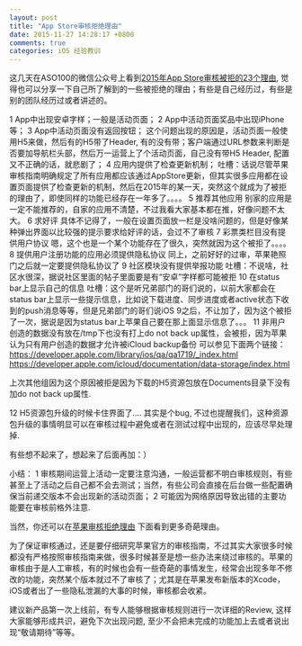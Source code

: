 ```yaml
---
layout: post
title: "App Store审核拒绝理由"
date: 2015-11-27 14:28:17 +0800
comments: true
categories: iOS 经验教训
---
```


这几天在ASO100的微信公众号上看到[2015年App Store审核被拒的23个理由](地址找不到), 觉得也可以分享一下自己所了解到的一些被拒绝的理由；有些是自己经历过，有些是别的团队经历过或者讲述的。

1 App中出现安卓字样；一般是活动页面；
2 App中活动页面奖品中出现iPhone等；
3 App中活动页面没有返回按钮；
这个问题出现的原因是，活动页面一般使用H5来做，然后有的H5带了Header, 有的没有带；客户端通过URL参数来判断是否要加导航栏头部，然后万一运营上了个活动页面，自己没有带H5 Header, 配置又不正确的话，就悲剧了；
4 应用内提供了检查更新机制；
吐槽：话说尽管苹果审核指南明确规定了所有应用都应该通过AppStore更新，但其实很多应用都在设置页面提供了检查更新的机制，然后在2015年的某一天，突然这个就成为了被拒的理由了，即使同样的功能已经存在一年多了。。。。
5 推荐其他应用
别家的应用是一定不能推荐的，自家的应用不清楚，不过我看大家基本都在推，好像问题不太大。
6 求好评
具体不记得了，一般在设置页面放一栏是没啥问题的，但是好像某种弹出界面以比较强的提示要求给好评的话，会过不了审核
7 彩票类栏目没有提供用户协议
嗯，这个也是一个某个功能存在了很久，突然就因为这个被拒了。。。。
8 提供用户注册功能的应用必须提供隐私协议
同上，之前好好的过审，苹果艳照门之后就一定要提供隐私协议了
9 社区模块没有提供举报功能
吐槽：不说啥，社区水很深，据说社区里面的帖子里面要是有“安卓”字样都可能被拒
10 在status bar上显示自己的信息
吐槽：这个是听兄弟部门的哥们说的，以前大家都会在status bar上显示一些提示信息，比如说下载进度、同步进度或者active状态下收到的push消息等等，但是兄弟部门的哥们说iOS 9之后，不让加了，因为这个被拒了一次，据说是因为status bar上苹果自己要在那上面显示信息了。。。
11 非用户创造的数据没有放在/tmp下也没有打上do not back up属性，会被拒，因为苹果认为只有用户创造的数据才允许被iCloud backup备份
可以参见下面两个链接：
https://developer.apple.com/library/ios/qa/qa1719/_index.html
https://developer.apple.com/icloud/documentation/data-storage/index.html

上次其他组因为这个原因被拒是因为下载的H5资源包放在Documents目录下没有加do not back up属性.

12 H5资源包升级的时候卡住界面了....
其实是个bug, 不过也提醒我们，这种资源包升级的事情明显可以在审核过程中避免或者在测试过程中出现的，应该尽早处理掉.

有些想不起来了，想起来了后面再加：）

小结：
1 审核期间运营上活动一定要注意沟通，一般运营都不明白审核规则，有些甚至上了活动之后自己都不会去测试；当然，有些公司会直接在后台做一些配置确保当前递交版本不会出现新的活动页面；
2 可能因为网络原因导致出错的主要功能要在审核前格外注意.

当然，你还可以在[苹果审核拒绝理由](https://github.com/jcccn/Why-Reject) 下面看到更多奇葩理由。

为了保证审核通过，还是要仔细研究苹果官方的审核指南，不过其实大家很多时候都没有严格按照审核指南来做，很多时候甚至是想一些办法来绕过审核的。苹果的审核由于是人工审核，有的时候也会有一些奇葩的事情发生，经常会出现多年不修改的功能，突然某个版本就过不了审核了；尤其是在苹果发布新版本的Xcode，iOS或者出了一些隐私泄漏的大事的时候，审核都会收紧。

建议新产品第一次上线前，有专人能够根据审核规则进行一次详细的Review, 这样大家能够形成共识，避免下次出现问题, 至少不会把未完成的功能加上去或者说出现“敬请期待”等等。
